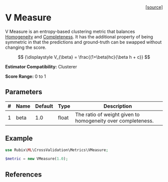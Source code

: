 <span style="float:right;"><a href="https://github.com/RubixML/ML/blob/master/src/CrossValidation/Metrics/VMeasure.php">[source]</a></span>

# V Measure
V Measure is an entropy-based clustering metric that balances [Homogeneity](homogeneity.md) and [Completeness](completeness.md). It has the additional property of being symmetric in that the predictions and ground-truth can be swapped without changing the score.

$$
{\displaystyle V_{\beta} = \frac{(1+\beta)hc}{\beta h + c}}
$$

**Estimator Compatibility:** Clusterer

**Score Range:** 0 to 1

## Parameters
| # | Name | Default | Type | Description |
|---|---|---|---|---|
| 1 | beta | 1.0 | float | The ratio of weight given to homogeneity over completeness. |

## Example
```php
use Rubix\ML\CrossValidation\Metrics\VMeasure;

$metric = new VMeasure(1.0);
```

## References
[^1]: A. Rosenberg et al. (2007). V-Measure: A conditional entropy-based external cluster evaluation measure.